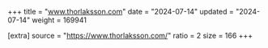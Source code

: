 +++
title = "www.thorlaksson.com"
date = "2024-07-14"
updated = "2024-07-14"
weight = 169941

[extra]
source = "https://www.thorlaksson.com/"
ratio = 2
size = 166
+++
